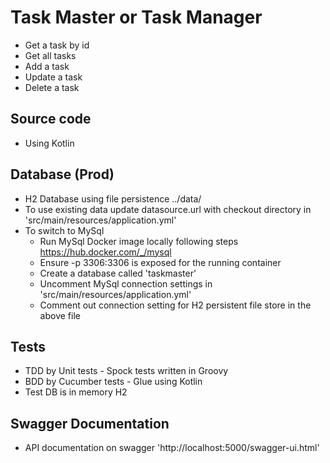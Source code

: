 # Task Master or Task Manager

 - Get a task by id
 - Get all tasks
 - Add a task
 - Update a task
 - Delete a task 

## Source code

- Using Kotlin

## Database (Prod)

- H2 Database using file persistence ../data/
- To use existing data update datasource.url with checkout directory in 'src/main/resources/application.yml'
- To switch to MySql
    - Run MySql Docker image locally following steps https://hub.docker.com/_/mysql
    - Ensure -p 3306:3306 is exposed for the running container
    - Create a database called 'taskmaster'
    - Uncomment MySql connection settings in 'src/main/resources/application.yml'
    - Comment out connection setting for H2 persistent file store in the above file

## Tests

- TDD by Unit tests - Spock tests written in Groovy
- BDD by Cucumber tests - Glue using Kotlin
- Test DB is in memory H2 

## Swagger Documentation

* API documentation on swagger 'http://localhost:5000/swagger-ui.html'
